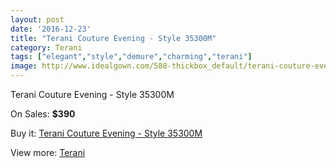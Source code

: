```yaml
---
layout: post
date: '2016-12-23'
title: "Terani Couture Evening - Style 35300M"
category: Terani
tags: ["elegant","style","demure","charming","terani"]
image: http://www.idealgown.com/588-thickbox_default/terani-couture-evening-style-35300m.jpg
---
```

Terani Couture Evening - Style 35300M

On Sales: **$390**
<a href="https://www.idealgown.com/en/terani/231-terani-couture-evening-style-35300m.html"><amp-img layout="responsive" width="600" height="600" src="//www.idealgown.com/588-thickbox_default/terani-couture-evening-style-35300m.jpg" alt="Terani Couture Evening - Style 35300M 0" /></a>
<a href="https://www.idealgown.com/en/terani/231-terani-couture-evening-style-35300m.html"><amp-img layout="responsive" width="600" height="600" src="//www.idealgown.com/589-thickbox_default/terani-couture-evening-style-35300m.jpg" alt="Terani Couture Evening - Style 35300M 1" /></a>

Buy it: [Terani Couture Evening - Style 35300M](https://www.idealgown.com/en/terani/231-terani-couture-evening-style-35300m.html "Terani Couture Evening - Style 35300M")

View more: [Terani](https://www.idealgown.com/en/4-terani "Terani")